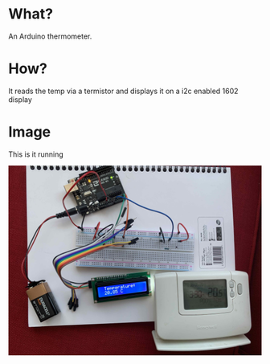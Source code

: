 # What?

An Arduino thermometer.

# How?

It reads the temp via a termistor and displays it on a i2c enabled 1602 display

# Image

This is it running

<img src="./Running.jpg">
